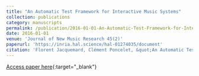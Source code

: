 ```yaml
---
title: "An Automatic Test Framework for Interactive Music Systems"
collection: publications
category: manuscripts
permalink: /publication/2016-01-01-An-Automatic-Test-Framework-for-Interactive-Music-Systems
date: 2016-01-01
venue: 'Journal of New Music Research 45(2)'
paperurl: 'https://inria.hal.science/hal-01274035/document'
citation: 'Florent Jacquemard, Clément Poncelet, &quot;An Automatic Test Framework for Interactive Music Systems&quot; Journal of New Music Research 45(2), 2016.'
---
```

[Access paper here](https://inria.hal.science/hal-01274035){:target="_blank"}
